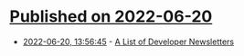 # [Published on 2022-06-20](index.md)

* [2022-06-20, 13:56:45](https://news.ycombinator.com/item?id=31810405) - [A List of Developer Newsletters](https://draft.dev/learn/the-ultimate-list-of-developer-newsletters)
